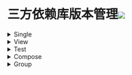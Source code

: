 # 三方依赖库版本管理[![](https://jitpack.io/v/qiushui95/LibDependency.svg)](https://jitpack.io/#qiushui95/LibDependency)
  
<details>  
<summary>Single</summary>  
  
>[AliOss](https://help.aliyun.com/document_detail/32043.html)(阿里云存储)  
>>implementation("com.aliyun.dpa:oss-android-sdk:2.9.12")  
  
>[AliPush](https://help.aliyun.com/document_detail/190009.html?spm=a2c4g.11174283.3.2.52eb6d163QVxjG)(阿里推送)  
>>implementation("com.aliyun.ams:alicloud-android-push:3.7.4")  
  
>[AndroidUtil](https://github.com/Blankj/AndroidUtilCode)(多功能工具包)  
>>implementation("com.blankj:utilcodex:1.31.0")  
  
>[Annotation](https://developer.android.com/jetpack/androidx/releases/annotation)(Annotation)  
>>implementation("androidx.annotation:annotation:1.4.0")  
  
>[Appcompat](https://developer.android.com/jetpack/androidx/releases/appcompat)  
>>implementation("androidx.appcompat:appcompat:1.5.1")  
  
>[Background](https://github.com/JavaNoober/BackgroundLibrary)(背景生成工具库)  
>>implementation("com.github.JavaNoober.BackgroundLibrary:libraryx:1.7.5")  
  
>[BasePopup](https://github.com/razerdp/BasePopup)(弹窗)  
>>implementation("io.github.razerdp:BasePopup:3.2.0")  
  
>[ColorKtx](https://github.com/JorgeCastilloPrz/AndroidColorX)(颜色帮助库)  
>>implementation("me.jorgecastillo:androidcolorx:0.2.0")  
  
>[Compressor](https://github.com/zetbaitsu/Compressor)(图片压缩库)  
>>implementation("id.zelory:compressor:3.0.1")  
  
>[DateTimePicker](https://github.com/loperSeven/DateTimePicker)(时间选择器)  
>>implementation("com.github.loperSeven:DateTimePicker:0.5.8")  
  
>[EasyFloat](https://github.com/princekin-f/EasyFloat)(悬浮窗)  
>>implementation("com.github.princekin-f:EasyFloat:2.0.4")  
  
>[Exif](https://developer.android.com/jetpack/androidx/releases/exifinterface)(图片信息)  
>>implementation("androidx.exifinterface:exifinterface:1.3.3")  
  
>[FlowExt](https://github.com/hoc081098/FlowExt)(Flow扩展)  
>>implementation("io.github.hoc081098:FlowExt-jvm:0.4.0")  
  
>[ImagePicker](https://github.com/yangpeixing/YImagePicker)(多媒体选择库)  
>>implementation("com.ypx.yimagepicker:androidx:3.1.4")  
  
>[ImageWatcher](https://github.com/iielse/imageviewer)(图片预览框架)  
>>implementation("com.github.iielse:imageviewer:2.1.19")  
  
>[JodaTime](https://github.com/JodaOrg/joda-time)(时间处理库)  
>>implementation("joda-time:joda-time:2.11.1")  
  
>[LeakCanary](https://square.github.io/leakcanary/getting_started/)(内存泄露监控)  
>>implementation("com.squareup.leakcanary:leakcanary-android:2.9.1")  
  
>[MavenPublish](https://github.com/vanniktech/gradle-maven-publish-plugin)(Maven上传)  
>>implementation("com.vanniktech:gradle-maven-publish-plugin:0.21.0")  
  
>[Mmkv](https://github.com/Tencent/MMKV/blob/master/README_CN.md)(持久KV数据存储)  
>>implementation("com.tencent:mmkv-static:1.2.14")  
  
>[Paging](https://developer.android.com/jetpack/androidx/releases/paging)(分页请求)  
>>implementation("androidx.paging:paging-runtime-ktx:3.1.1")  
  
>[PanelSwitch](https://github.com/DSAppTeam/PanelSwitchHelper)(聊天键盘优化)  
>>implementation("com.github.DSAppTeam:PanelSwitchHelper:v1.5.0")  
  
>[PermissionX](https://github.com/guolindev/PermissionX)(权限请求)  
>>implementation("com.guolindev.permissionx:permissionx:1.6.4")  
  
>[Profiler](https://github.com/itkacher/OkHttpProfiler)(AS OkHttp 拦截器)  
>>implementation("com.localebro:okhttpprofiler:1.0.8")  
  
>[QrScanner](https://github.com/jenly1314/ZXingLite)(二维码扫描)  
>>implementation("com.github.jenly1314:zxing-lite:2.2.1")  
  
>[Serialization](https://github.com/Kotlin/kotlinx.serialization)(Json序列化)  
>>implementation("org.jetbrains.kotlinx:kotlinx-serialization-json:1.4.0")  
  
>[Startup](https://github.com/qiushui95/AndroidInitializer)(app启动初始化)  
>>implementation("com.github.qiushui95:AndroidInitializer:1.0.9")  
  
>[Store](https://github.com/dropbox/Store)(多数据源)  
>>implementation("com.dropbox.mobile.store:store4:4.0.5")  
  
>[VasDolly](https://github.com/Tencent/VasDolly)(多渠道打包)  
>>implementation("com.tencent.vasdolly:helper:3.0.4")  
  
>[WeChat](https://developers.weixin.qq.com/doc/oplatform/Mobile_App/Resource_Center_Homepage.html)(微信开发Sdk)  
>>implementation("com.tencent.mm.opensdk:wechat-sdk-android-without-mta:6.8.0")  
  
>[XCrash](https://github.com/iqiyi/xCrash/blob/master/README.zh-CN.md)(奔溃日志收集)  
>>implementation("com.iqiyi.xcrash:xcrash-android-lib:3.1.0")  
  
>[XPopup](https://github.com/li-xiaojun/XPopup)(弹窗)  
>>implementation("com.github.li-xiaojun:XPopup:2.9.0")  
  
>[Zip4J](https://github.com/srikanth-lingala/zip4j)(zip压缩相关)  
>>implementation("net.lingala.zip4j:zip4j:2.11.1")  
  
</details>  
  
<details>  
<summary>View</summary>  
  
>[AgentWeb](https://github.com/Justson/AgentWeb)(浏览器)  
>>implementation("com.github.Justson.AgentWeb:agentweb-core:v4.1.9-androidx")  
  
>[BannerView](https://github.com/xiaohaibin/XBanner/tree/androidX)(轮播控件)  
>>implementation("com.github.xiaohaibin:XBanner:androidx_v1.2.8")  
  
>[BlurView](https://github.com/Dimezis/BlurView)(高斯模糊)  
>>implementation("com.github.Dimezis:BlurView:version-2.0.0")  
  
>[BottomNavigation](https://github.com/Ashok-Varma/BottomNavigation)(底部导航)  
>>implementation("com.ashokvarma.android:bottom-navigation-bar:2.2.0")  
  
>[BottomTab](https://github.com/tyzlmjj/PagerBottomTabStrip)(底部导航)  
>>implementation("me.majiajie:pager-bottom-tab-strip:2.4.0")  
  
>[ConstraintLayout](https://developer.android.com/jetpack/androidx/releases/constraintlayout)(约束布局)  
>>implementation("androidx.constraintlayout:constraintlayout:2.1.4")  
  
>[CornerView](https://github.com/csdn-mobile/RoundView)(圆角控件)  
>>implementation("io.github.csdn-mobile:RoundView:1.8.0")  
  
>[DotsIndicator](https://github.com/tommybuonomo/dotsindicator)(指示器控件)  
>>implementation("com.tbuonomo:dotsindicator:4.3")  
  
>[FlexBox](https://github.com/google/flexbox-layout)(流式布局)  
>>implementation("com.google.android.flexbox:flexbox:3.0.0")  
  
>[FormatterEdit](https://github.com/dkzwm/FormatEditText)(输入格式化控件)  
>>implementation("com.github.dkzwm:fet-core:0.2.1")  
  
>[LottieView](https://github.com/airbnb/lottie-android)(动画框架)  
>>implementation("com.airbnb.android:lottie:5.2.0")  
  
>[Material](https://github.com/material-components/material-components-android)  
>>implementation("com.google.android.material:material:1.6.1")  
  
>[PdfViewer](https://github.com/barteksc/AndroidPdfViewer)(pdf查看)  
>>implementation("com.github.mhiew:android-pdf-viewer:3.2.0-beta.3")  
  
>[PhotoView](https://github.com/Baseflow/PhotoView)(图片预览)  
>>implementation("com.github.chrisbanes:PhotoView:2.3.0")  
  
>[PinView](https://github.com/ChaosLeung/PinView)(密码输入框)  
>>implementation("io.github.chaosleung:pinview:1.4.4")  
  
>[RecyclerView](https://developer.android.com/jetpack/androidx/releases/recyclerview)  
>>implementation("androidx.recyclerview:recyclerview:1.2.1")  
  
>[RecyclerViewDivider](https://github.com/fondesa/recycler-view-divider)(RecyclerView分割线)  
>>implementation("com.github.fondesa:recycler-view-divider:3.5.0")  
  
>[RecyclerViewSnap](https://github.com/rubensousa/GravitySnapHelper)(RecyclerView分割线)  
>>implementation("com.github.rubensousa:gravitysnaphelper:2.2.2")  
  
>[ScrollContainer](https://github.com/donkingliang/ConsecutiveScroller)(嵌套滑动组件)  
>>implementation("com.github.donkingliang:ConsecutiveScroller:4.6.3")  
  
>[SmartRefreshLayout](https://github.com/scwang90/SmartRefreshLayout)(下拉刷新控件)  
>>implementation("io.github.scwang90:refresh-footer-classics:2.0.5")  
>>implementation("io.github.scwang90:refresh-header-classics:2.0.5")  
>>implementation("io.github.scwang90:refresh-layout-kernel:2.0.5")  
>>implementation("io.github.scwang90:refresh-header-two-level:2.0.5")  
  
>[SwipeRefreshLayout](https://developer.android.com/jetpack/androidx/releases/swiperefreshlayout)(下拉刷新控件)  
>>implementation("androidx.swiperefreshlayout:swiperefreshlayout:1.2.0-alpha01")  
  
>[SwitchButton](https://github.com/kyleduo/SwitchButton)(开关按钮)  
>>implementation("com.kyleduo.switchbutton:library:2.1.0")  
  
>[TabLayout](https://github.com/angcyo/DslTabLayout)  
>>implementation("com.github.angcyo.DslTablayout:TabLayout:3.2.4")  
>>implementation("com.github.angcyo.DslTablayout:ViewPager2Delegate:3.2.4")  
  
>[ViewPager2](https://developer.android.com/jetpack/androidx/releases/viewpager2)  
>>implementation("androidx.viewpager2:viewpager2:1.1.0-beta01")  
  
</details>  
  
<details>  
<summary>Test</summary>  
  
>[Espresso](https://mvnrepository.com/artifact/androidx.test.espresso/espresso-core)(UI自动化测试)  
>>androidTestImplementation("androidx.test.espresso:espresso-core:3.4.0")  
  
>[Junit](https://mvnrepository.com/artifact/org.junit.jupiter/junit-jupiter)(单元测试)  
>>testImplementation("org.junit.jupiter:junit-jupiter:5.9.0")  
  
>[JunitExt](https://mvnrepository.com/artifact/androidx.test.ext/junit-ktx)(单元测试扩展)  
>>testImplementation("androidx.test.ext:junit-ktx:1.1.3")  
  
</details>  
  
<details>  
<summary>Compose</summary>  
  
>[Accompanist](https://github.com/google/accompanist)  
>>implementation("com.google.accompanist:accompanist-appcompat-theme:0.25.1")  
>>implementation("com.google.accompanist:accompanist-drawablepainter:0.25.1")  
>>implementation("com.google.accompanist:accompanist-flowlayout:0.25.1")  
>>implementation("com.google.accompanist:accompanist-insets:0.25.1")  
>>implementation("com.google.accompanist:accompanist-navigation-animation:0.25.1")  
>>implementation("com.google.accompanist:accompanist-navigation-material:0.25.1")  
>>implementation("com.google.accompanist:accompanist-pager:0.25.1")  
>>implementation("com.google.accompanist:accompanist-permissions:0.25.1")  
>>implementation("com.google.accompanist:accompanist-placeholder:0.25.1")  
>>implementation("com.google.accompanist:accompanist-placeholder-material:0.25.1")  
>>implementation("com.google.accompanist:accompanist-swiperefresh:0.25.1")  
>>implementation("com.google.accompanist:accompanist-systemuicontroller:0.25.1")  
  
>[ConstraintLayout](https://developer.android.com/jetpack/androidx/releases/constraintlayout)(Compose约束布局)  
>>implementation("androidx.constraintlayout:constraintlayout-compose:1.0.1")  
  
>[NavigationAnimation](https://github.com/fornewid/material-motion-compose)(Compose导航动画)  
>>implementation("com.github.fornewid:material-motion-compose:0.8.1")  
  
>[Official](https://developer.android.com/jetpack/androidx/releases/compose)(Compose官方)  
>>implementation("androidx.compose.animation:animation:1.2.1")  
>>implementation("androidx.compose.compiler:compiler:1.3.1")  
>>implementation("androidx.compose.foundation:foundation:1.2.1")  
>>implementation("androidx.compose.runtime:runtime-livedata:1.2.1")  
>>implementation("androidx.compose.material:material:1.2.1")  
>>implementation("androidx.compose.material:material-icons-core:1.2.1")  
>>implementation("androidx.compose.material:material-icons-extended:1.2.1")  
>>implementation("androidx.compose.ui:ui-tooling-preview:1.2.1")  
>>androidTestImplementation("androidx.compose.ui:ui-test-junit4:1.2.1")  
>>implementation("androidx.compose.ui:ui:1.2.1")  
>>implementation("androidx.compose.ui:ui-tooling:1.2.1")  
  
>[ViewModel](https://developer.android.com/jetpack/androidx/releases/lifecycle)  
>>implementation("androidx.lifecycle:lifecycle-viewmodel-compose:2.5.1")  
  
</details>  
  
<details>  
<summary>Group</summary>  
  
>[Activity](https://developer.android.com/jetpack/androidx/releases/activity)  
>>implementation("androidx.activity:activity-compose:1.5.1")  
>>implementation("androidx.activity:activity-ktx:1.5.1")  
  
>[Bugly](https://bugly.qq.com/docs/user-guide/instruction-manual-android/?v=1.0.0)  
>>implementation("com.tencent.bugly:crashreport:4.1.9")  
>>implementation("com.tencent.bugly:crashreport_upgrade:1.6.1")  
  
>[CameraX](https://developer.android.com/jetpack/androidx/releases/camera)(相机相关)  
>>implementation("androidx.camera:camera-camera2:1.1.0")  
>>implementation("androidx.camera:camera-core:1.1.0")  
>>implementation("androidx.camera:camera-extensions:1.1.0")  
>>implementation("androidx.camera:camera-lifecycle:1.1.0")  
>>implementation("androidx.camera:camera-video:1.1.0")  
>>implementation("androidx.camera:camera-view:1.1.0")  
  
>[Chucker](https://github.com/ChuckerTeam/chucker)(网络请求监控)  
>>debugImplementation("com.github.chuckerteam.chucker:library:3.5.2")  
>>releaseImplementation("com.github.chuckerteam.chucker:library-no-op:3.5.2")  
  
>[Core](https://developer.android.com/jetpack/androidx/releases/core)  
>>implementation("androidx.core:core-ktx:1.9.0")  
>>implementation("androidx.core:core-splashscreen:1.0.0")  
  
>[Coroutines](https://github.com/Kotlin/kotlinx.coroutines)(协程)  
>>implementation("org.jetbrains.kotlinx:kotlinx-coroutines-android:1.6.4")  
>>testImplementation("org.jetbrains.kotlinx:kotlinx-coroutines-test:1.6.4")  
  
>[Download](https://github.com/AriaLyy/Aria)(下载)  
>>kapt("me.laoyuyu.aria:compiler:3.8.16")  
>>implementation("me.laoyuyu.aria:core:3.8.16")  
>>implementation("me.laoyuyu.aria:ftp:3.8.16")  
>>implementation("me.laoyuyu.aria:m3u8:3.8.16")  
>>implementation("me.laoyuyu.aria:sftp:3.8.16")  
  
>[Epoxy](https://github.com/airbnb/epoxy)  
>>kapt("com.airbnb.android:epoxy-processor:5.0.0-beta05")  
>>implementation("com.airbnb.android:epoxy-compose:5.0.0-beta05")  
>>implementation("com.airbnb.android:epoxy:5.0.0-beta05")  
>>implementation("com.airbnb.android:epoxy-glide-preloading:5.0.0-beta05")  
  
>[Fetch](https://github.com/tonyofrancis/Fetch)(下载框架)  
>>implementation("androidx.tonyodev.fetch2:xfetch2:3.1.6")  
>>implementation("androidx.tonyodev.fetch2okhttp:xfetch2okhttp:3.1.6")  
  
>[FlowBinding](https://github.com/ReactiveCircus/FlowBinding)(FlowBinding)  
>>implementation("io.github.reactivecircus.flowbinding:flowbinding-activity:1.2.0")  
>>implementation("io.github.reactivecircus.flowbinding:flowbinding-android:1.2.0")  
>>implementation("io.github.reactivecircus.flowbinding:flowbinding-appcompat:1.2.0")  
>>implementation("io.github.reactivecircus.flowbinding:flowbinding-core:1.2.0")  
>>implementation("io.github.reactivecircus.flowbinding:flowbinding-drawerlayout:1.2.0")  
>>implementation("io.github.reactivecircus.flowbinding:flowbinding-lifecycle:1.2.0")  
>>implementation("io.github.reactivecircus.flowbinding:flowbinding-material:1.2.0")  
>>implementation("io.github.reactivecircus.flowbinding:flowbinding-navigation:1.2.0")  
>>implementation("io.github.reactivecircus.flowbinding:flowbinding-preference:1.2.0")  
>>implementation("io.github.reactivecircus.flowbinding:flowbinding-recyclerview:1.2.0")  
>>implementation("io.github.reactivecircus.flowbinding:flowbinding-swiperefreshlayout:1.2.0")  
>>implementation("io.github.reactivecircus.flowbinding:flowbinding-viewpager:1.2.0")  
>>implementation("io.github.reactivecircus.flowbinding:flowbinding-viewpager2:1.2.0")  
  
>[Fragment](https://developer.android.com/jetpack/androidx/releases/fragment)  
>>implementation("androidx.fragment:fragment-ktx:1.5.2")  
>>testImplementation("androidx.fragment:fragment-testing:1.5.2")  
  
>[Glide](https://github.com/bumptech/glide)(图片加载)  
>>kapt("com.github.bumptech.glide:compiler:4.13.2")  
>>implementation("com.github.bumptech.glide:glide:4.13.2")  
>>implementation("com.github.bumptech.glide:okhttp3-integration:4.13.2")  
  
>[ImmersionBar](https://github.com/gyf-dev/ImmersionBar)(状态栏)  
>>implementation("com.geyifeng.immersionbar:immersionbar:3.2.2")  
>>implementation("com.geyifeng.immersionbar:immersionbar-ktx:3.2.2")  
  
>[Koin](https://github.com/InsertKoinIO/koin)(依赖注入库)  
>>implementation("io.insert-koin:koin-android:3.2.0")  
>>implementation("io.insert-koin:koin-annotations:1.0.1")  
>>implementation("io.insert-koin:koin-ksp-compiler:1.0.1")  
>>implementation("io.insert-koin:koin-androidx-compose:3.2.0")  
>>implementation("io.insert-koin:koin-core:3.2.0")  
>>implementation("io.insert-koin:koin-androidx-navigation:3.2.0")  
>>testImplementation("io.insert-koin:koin-test-junit5:3.2.0")  
>>implementation("io.insert-koin:koin-androidx-workmanager:3.2.0")  
  
>[Kotlin](https://github.com/JetBrains/kotlin)  
>>implementation("org.jetbrains.kotlin:kotlin-gradle-plugin:1.7.10")  
>>implementation("org.jetbrains.kotlin:kotlin-reflect:1.7.10")  
>>implementation("org.jetbrains.kotlin:kotlin-stdlib:1.7.10")  
  
>[Lifecycle](https://developer.android.com/jetpack/androidx/releases/lifecycle)  
>>implementation("androidx.lifecycle:lifecycle-common:2.5.1")  
>>implementation("androidx.lifecycle:lifecycle-livedata-ktx:2.5.1")  
>>implementation("androidx.lifecycle:lifecycle-process:2.5.1")  
>>implementation("androidx.lifecycle:lifecycle-runtime-ktx:2.5.1")  
>>implementation("androidx.lifecycle:lifecycle-viewmodel-savedstate:2.5.1")  
>>implementation("androidx.lifecycle:lifecycle-service:2.5.1")  
>>implementation("androidx.lifecycle:lifecycle-viewmodel-ktx:2.5.1")  
  
>[Mavericks](https://github.com/airbnb/mavericks)(Mavericks架构)  
>>implementation("com.airbnb.android:mavericks-compose:2.7.0")  
>>implementation("com.airbnb.android:mavericks:2.7.0")  
>>implementation("com.airbnb.android:mavericks-navigation:2.7.0")  
  
>[MoShi](https://github.com/square/moshi)(json解析库)  
>>kapt("com.squareup.moshi:moshi-kotlin-codegen:1.14.0")  
>>implementation("com.squareup.moshi:moshi:1.14.0")  
  
>[Navigation](https://developer.android.com/jetpack/androidx/releases/navigation)(导航库)  
>>implementation("androidx.navigation:navigation-compose:2.5.2")  
>>implementation("androidx.navigation:navigation-fragment-ktx:2.5.2")  
>>testImplementation("androidx.navigation:navigation-testing:2.5.2")  
>>implementation("androidx.navigation:navigation-ui-ktx:2.5.2")  
  
>[OkDownload](https://github.com/lingochamp/okdownload)  
>>implementation("com.liulishuo.okdownload:okdownload:1.0.7")  
>>implementation("com.liulishuo.okdownload:filedownloader:1.0.7")  
>>implementation("com.liulishuo.okdownload:ktx:1.0.7")  
>>implementation("com.liulishuo.okdownload:okhttp:1.0.7")  
>>implementation("com.liulishuo.okdownload:sqlite:1.0.7")  
  
>[OkHttp](https://github.com/square/okhttp)  
>>implementation("com.squareup.okhttp3:okhttp:4.10.0")  
>>implementation("com.squareup.okhttp3:logging-interceptor:4.10.0")  
>>androidTestImplementation("com.squareup.okhttp3:mockwebserver:4.10.0")  
  
>[Paris](https://github.com/airbnb/paris)  
>>kapt("com.airbnb.android:paris-processor:2.0.1")  
>>implementation("com.airbnb.android:paris:2.0.1")  
  
>[Retrofit](https://github.com/square/retrofit)(网络请求)  
>>implementation("com.squareup.retrofit2:retrofit:2.9.0")  
>>implementation("com.squareup.retrofit2:converter-moshi:2.9.0")  
>>implementation("com.squareup.retrofit2:converter-scalars:2.9.0")  
  
>[Room](https://developer.android.com/jetpack/androidx/releases/room)(Sqlite数据库)  
>>kapt("androidx.room:room-compiler:2.4.3")  
>>implementation("androidx.room:room-runtime:2.4.3")  
>>implementation("androidx.room:room-ktx:2.4.3")  
>>testImplementation("androidx.room:room-testing:2.4.3")  
  
>[S3](https://github.com/aws-amplify/aws-sdk-android)(亚马逊云存储)  
>>implementation("com.amazonaws:aws-android-sdk-mobile-client:2.50.1")  
>>implementation("com.amazonaws:aws-android-sdk-s3:2.50.1")  
  
>[Stetho](https://github.com/facebook/stetho)(调试工具)  
>>implementation("com.facebook.stetho:stetho:1.6.0")  
>>implementation("com.facebook.stetho:stetho-okhttp3:1.6.0")  
  
>[Transformer](https://github.com/wasabeef/transformers)(图片裁剪器)  
>>implementation("jp.wasabeef.transformers:coil:1.0.6")  
>>implementation("jp.wasabeef.transformers:coil-gpu:1.0.6")  
>>implementation("jp.wasabeef.transformers:core:1.0.6")  
>>implementation("jp.wasabeef.transformers:glide:1.0.6")  
>>implementation("jp.wasabeef.transformers:glide-gpu:1.0.6")  
  
>[UMeng](https://developer.umeng.com/docs/119267/detail/118584)(友盟)  
>>implementation("com.umeng.umsdk:asms:1.6.3")  
>>implementation("com.umeng.umsdk:common:9.5.2")  
  
>[WorkManager](https://developer.android.com/jetpack/androidx/releases/work)(任务管理器)  
>>implementation("androidx.work:work-runtime-ktx:2.7.1")  
>>testImplementation("androidx.work:work-testing:2.7.1")  
  
</details>  
  
